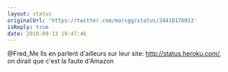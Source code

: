 ```yaml
---
layout: status
originalUrl: 'https://twitter.com/marcgg/status/24410176013'
isReply: true
date: 2010-09-13 19:47:46
---
```


@Fred_Me Ils en parlent d'ailleurs sur leur site: http://status.heroku.com/, on dirait que c'est la faute d'Amazon
